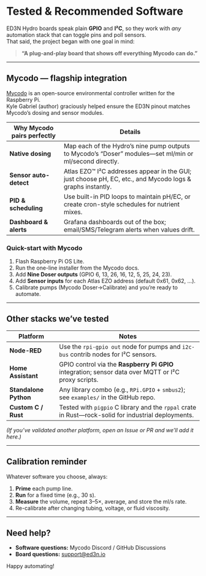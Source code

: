 # Tested & Recommended Software

ED3N Hydro boards speak plain **GPIO** and **I²C**, so they work with *any* automation stack that can toggle pins and poll sensors.  
That said, the project began with one goal in mind:

> **“A plug-and-play board that shows off everything Mycodo can do.”**

---

## Mycodo — flagship integration

[Mycodo](https://kizniche.github.io/Mycodo/) is an open-source environmental controller written for the Raspberry Pi.  
Kyle Gabriel (author) graciously helped ensure the ED3N pinout matches Mycodo’s dosing and sensor modules.

| Why Mycodo pairs perfectly | Details |
|---|---|
| **Native dosing** | Map each of the Hydro’s nine pump outputs to Mycodo’s “Doser” modules—set ml/min or ml/second directly. |
| **Sensor auto-detect** | Atlas EZO™ I²C addresses appear in the GUI; just choose pH, EC, etc., and Mycodo logs & graphs instantly. |
| **PID & scheduling** | Use built-in PID loops to maintain pH/EC, or create cron-style schedules for nutrient mixes. |
| **Dashboard & alerts** | Grafana dashboards out of the box; email/SMS/Telegram alerts when values drift. |

### Quick-start with Mycodo

1. Flash Raspberry Pi OS Lite.  
2. Run the one-line installer from the Mycodo docs.  
3. Add **Nine Doser outputs** (GPIO 6, 13, 26, 16, 12, 5, 25, 24, 23).  
4. Add **Sensor inputs** for each Atlas EZO address (default 0x61, 0x62, …).  
5. Calibrate pumps (Mycodo Doser->Calibrate) and you’re ready to automate.

---

## Other stacks we’ve tested

| Platform | Notes |
|----------|-------|
| **Node-RED** | Use the `rpi-gpio out` node for pumps and `i2c-bus` contrib nodes for I²C sensors. |
| **Home Assistant** | GPIO control via the **Raspberry Pi GPIO** integration; sensor data over MQTT or I²C proxy scripts. |
| **Standalone Python** | Any library combo (e.g., `RPi.GPIO` + `smbus2`); see `examples/` in the GitHub repo. |
| **Custom C / Rust** | Tested with `pigpio` C library and the `rppal` crate in Rust—rock-solid for industrial deployments. |

*(If you’ve validated another platform, open an Issue or PR and we’ll add it here.)*

---

## Calibration reminder

Whatever software you choose, always:

1. **Prime** each pump line.  
2. **Run** for a fixed time (e.g., 30 s).  
3. **Measure** the volume, repeat 3–5×, average, and store the ml/s rate.  
4. Re-calibrate after changing tubing, voltage, or fluid viscosity.

---

## Need help?

* **Software questions:** Mycodo Discord / GitHub Discussions  
* **Board questions:** [support@ed3n.io](mailto:support@ed3n.io)

Happy automating!